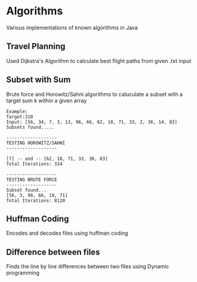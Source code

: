 # Algorithms
Various implementations of known algorithms in Java

## Travel Planning
Used Dijkstra's Algorithm to calculate best flight paths from given .txt input

## Subset with Sum
Brute force and Horowitz/Sahni algorithms to caluculate a subset with a target sum k within a given array

```
Example:
Target:310
Input: [56, 34, 7, 3, 13, 96, 66, 62, 18, 71, 33, 2, 36, 14, 83]
Subsets found..... 

-------------------
TESTING HOROWITZ/SAHNI
-------------------

[7] -- and -- [62, 18, 71, 33, 36, 83]
Total Iterations: 314

-------------------
TESTING BRUTE FORCE
-------------------
Subset found...
[56, 3, 96, 66, 18, 71]
Total Iterations: 8120
```

## Huffman Coding
Encodes and decodes files using huffman coding

## Difference between files
Finds the line by line differences between two files using Dynamic programming
